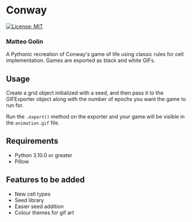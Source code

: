 # Conway
[![License: MIT](https://img.shields.io/badge/License-MIT-black.svg)](https://opensource.org/licenses/MIT)
### Matteo Golin
A Pythonic recreation of Conway's game of life using classic rules for cell implementation. Games are
exported as black and white GIFs.

## Usage
Create a grid object initialized with a seed, and then pass it to the GIFExporter object along with the
number of epochs you want the game to run for.

Run the `.export()` method on the exporter and your game will be visible in the `animation.gif` file.

## Requirements
- Python 3.10.0 or greater
- Pillow

## Features to be added
- New cell types
- Seed library
- Easier seed addition
- Colour themes for gif art
